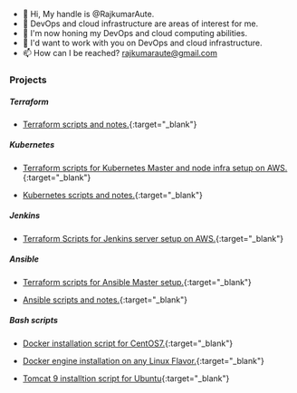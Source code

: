 - 👋 Hi, My handle is @RajkumarAute.
- 👀 DevOps and cloud infrastructure are areas of interest for me.
- 🌱 I'm now honing my DevOps and cloud computing abilities.
- 💞️ I'd want to work with you on DevOps and cloud infrastructure.
- 📫 How can I be reached? rajkumaraute@gmail.com

<!---
RajkumarAute/RajkumarAute is a ✨ special ✨ repository because its `README.md` (this file) appears on your GitHub profile.
You can click the Preview link to take a look at your changes.
--->
### Projects
##### Terraform
* [Terraform scripts and notes.](https://rajkumar-aute.github.io/terraform/){:target="_blank"}

##### Kubernetes
* [Terraform scripts for Kubernetes Master and node infra setup on AWS.](https://rajkumar-aute.github.io/terraform-kubernetes/){:target="_blank"}

* [Kubernetes scripts and notes.](https://rajkumar-aute.github.io/kubernetes/){:target="_blank"}

##### Jenkins
* [Terraform Scripts for Jenkins server setup on AWS.](https://rajkumar-aute.github.io/terraform-jenkins/){:target="_blank"}

##### Ansible
* [Terraform scripts for Ansible Master setup.](https://rajkumar-aute.github.io/terraform-ansible/){:target="_blank"}

* [Ansible scripts and notes.](https://rajkumar-aute.github.io/ansible/){:target="_blank"}

##### Bash scripts
* [Docker installation script for CentOS7.](https://rajkumar-aute.github.io/docker_install-centos7/){:target="_blank"}

* [Docker engine installation on any Linux Flavor.](https://rajkumar-aute.github.io/docker-linux/){:target="_blank"}

* [Tomcat 9 installtion script for Ubuntu](https://rajkumar-aute.github.io/tomcat9-ubuntu-script/){:target="_blank"}

